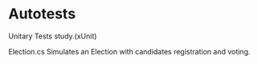 # Autotests
Unitary Tests study.(xUnit)

Election.cs Simulates an Election with candidates registration and voting.

